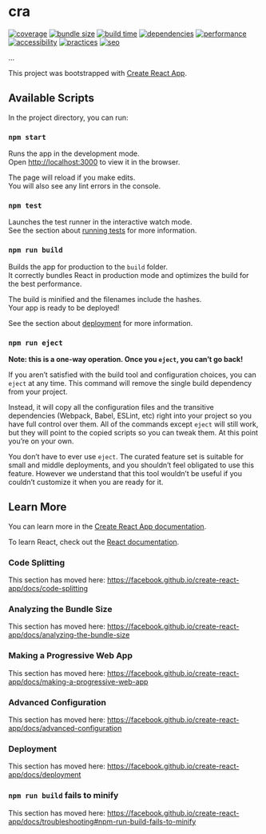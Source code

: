 
# cra

[![coverage](https://seriesci.com/seriesci/cra/series/master/coverage.svg)](https://seriesci.com/seriesci/cra/series/master/coverage)
[![bundle size](https://seriesci.com/seriesci/cra/series/master/bundlesize.svg)](https://seriesci.com/seriesci/cra/series/master/bundlesize)
[![build time](https://seriesci.com/seriesci/cra/series/master/time.svg)](https://seriesci.com/seriesci/cra/series/master/time)
[![dependencies](https://seriesci.com/seriesci/cra/series/master/dependencies.svg)](https://seriesci.com/seriesci/cra/series/master/dependencies)
[![performance](https://seriesci.com/seriesci/cra/series/master/performance.svg)](https://seriesci.com/seriesci/cra/series/master/performance)
[![accessibility](https://seriesci.com/seriesci/cra/series/master/accessibility.svg)](https://seriesci.com/seriesci/cra/series/master/accessibility)
[![practices](https://seriesci.com/seriesci/cra/series/master/practices.svg)](https://seriesci.com/seriesci/cra/series/master/practices)
[![seo](https://seriesci.com/seriesci/cra/series/master/seo.svg)](https://seriesci.com/seriesci/cra/series/master/seo)

...

This project was bootstrapped with [Create React App](https://github.com/facebook/create-react-app).

## Available Scripts

In the project directory, you can run:

### `npm start`

Runs the app in the development mode.<br />
Open [http://localhost:3000](http://localhost:3000) to view it in the browser.

The page will reload if you make edits.<br />
You will also see any lint errors in the console.

### `npm test`

Launches the test runner in the interactive watch mode.<br />
See the section about [running tests](https://facebook.github.io/create-react-app/docs/running-tests) for more information.

### `npm run build`

Builds the app for production to the `build` folder.<br />
It correctly bundles React in production mode and optimizes the build for the best performance.

The build is minified and the filenames include the hashes.<br />
Your app is ready to be deployed!

See the section about [deployment](https://facebook.github.io/create-react-app/docs/deployment) for more information.

### `npm run eject`

**Note: this is a one-way operation. Once you `eject`, you can’t go back!**

If you aren’t satisfied with the build tool and configuration choices, you can `eject` at any time. This command will remove the single build dependency from your project.

Instead, it will copy all the configuration files and the transitive dependencies (Webpack, Babel, ESLint, etc) right into your project so you have full control over them. All of the commands except `eject` will still work, but they will point to the copied scripts so you can tweak them. At this point you’re on your own.

You don’t have to ever use `eject`. The curated feature set is suitable for small and middle deployments, and you shouldn’t feel obligated to use this feature. However we understand that this tool wouldn’t be useful if you couldn’t customize it when you are ready for it.

## Learn More

You can learn more in the [Create React App documentation](https://facebook.github.io/create-react-app/docs/getting-started).

To learn React, check out the [React documentation](https://reactjs.org/).

### Code Splitting

This section has moved here: https://facebook.github.io/create-react-app/docs/code-splitting

### Analyzing the Bundle Size

This section has moved here: https://facebook.github.io/create-react-app/docs/analyzing-the-bundle-size

### Making a Progressive Web App

This section has moved here: https://facebook.github.io/create-react-app/docs/making-a-progressive-web-app

### Advanced Configuration

This section has moved here: https://facebook.github.io/create-react-app/docs/advanced-configuration

### Deployment

This section has moved here: https://facebook.github.io/create-react-app/docs/deployment

### `npm run build` fails to minify

This section has moved here: https://facebook.github.io/create-react-app/docs/troubleshooting#npm-run-build-fails-to-minify
